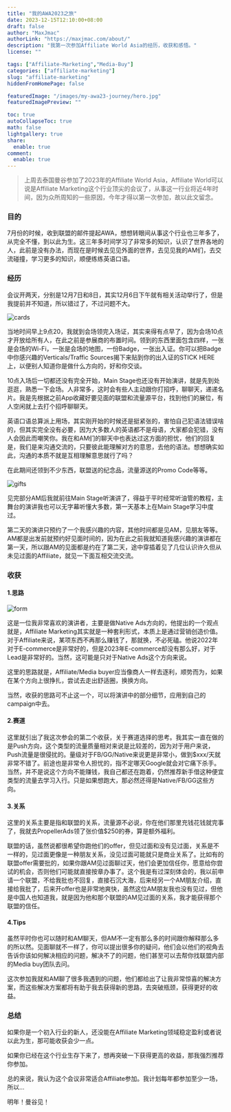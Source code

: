 ```yaml
---
title: "我的AWA2023之旅"
date: 2023-12-15T12:10:00+08:00
draft: false
author: "MaxJmac"
authorLink: "https://maxjmac.com/about/"
description: "我第一次参加Affiliate World Asia的经历，收获和感悟。"
license: ""

tags: ["Affiliate-Marketing","Media-Buy"]
categories: ["affiliate-marketing"]
slug: "affiliate-marketing"
hiddenFromHomePage: false

featuredImage: "/images/my-awa23-journey/hero.jpg"
featuredImagePreview: ""

toc: true
autoCollapseToc: true
math: false
lightgallery: true
share:
  enable: true
comment:
  enable: true
---
```


> 上周去泰国曼谷参加了2023年的Affiliate World Asia，Affiliate World可以说是Affiliate Marketing这个行业顶尖的会议了，从事这一行业将近4年时间，因为众所周知的一些原因，今年才得以第一次参加，故以此文留念。

### 目的

7月份的时候，收到联盟的邮件提起AWA，想想转眼间从事这个行业也三年多了，从完全不懂，到以此为生。这三年多时间学习了非常多的知识，认识了世界各地的人，此前是没有办法，而现在是时候去见见外面的世界，去见见我的AM们，去交流碰撞，学习更多的知识，顺便练练英语口语。

### 经历

会议开两天，分别是12月7日和8日，其实12月6日下午就有相关活动举行了，但是我提前并不知道，所以错过了，不过问题不大。

![cards](/images/my-awa23-journey/cards.jpg)

当地时间早上9点20，我就到会场领完入场证，其实来得有点早了，因为会场10点才开放给所有人，在此之前是参展商的布置时间。领到的东西里面包含四样，一张是会场的Wi-Fi，一张是会场的地图，一份Badge，一张出入证。你可以把Badge中你感兴趣的Verticals/Traffic Sources揭下来贴到你的出入证的STICK HERE上，以便别人知道你是做什么方向的，好和你交谈。

10点入场后一切都还没有完全开始，Main Stage也还没有开始演讲，就是先到处逛逛，熟悉一下会场。人非常多，这时会有些人主动跟你打招呼，聊聊天，递递名片。我是先根据之前App收藏好要见面的联盟和流量源平台，找到他们的展位，有人空闲就上去打个招呼聊聊天。

英语口语总算派上用场，其实刚开始的时候还是挺紧张的，害怕自己犯语法错误啥的，但其实完全没有必要，因为大多数人的英语都不是母语，大家都会犯错，没有人会因此而嘲笑你。我在和AM们的聊天中也表达过这方面的担忧，他们的回复是，我们是来沟通交流的，只要彼此能理解对方的意思，去他的语法。想想确实如此，沟通的本质不就是互相理解意思就行了吗？

在此期间还领到不少东西，联盟送的纪念品，流量源送的Promo Code等等。

![gifts](/images/my-awa23-journey/gifts.JPG)

见完部分AM后我就前往Main Stage听演讲了，得益于平时经常听油管的教程，主舞台的演讲我也可以无字幕听懂大多数，第一天基本上在Main Stage学习中度过。

第二天的演讲只预约了一个我感兴趣的内容，其他时间都是见AM，见朋友等等。AM都是出发前就预约好见面时间的，因为在此之前我就知道我感兴趣的演讲都在第一天，所以跟AM的见面都是约在了第二天，途中穿插着见了几位认识许久但从未见过面的Affiliate，就见一下面互相交流交流。

### 收获

#### 1.思路

![form](/images/my-awa23-journey/form.jpg)

这是一位我非常喜欢的演讲者，主要是做Native Ads方向的，他提出的一个观点就是，Affiliate Marketing其实就是一种套利形式，本质上是通过营销创造价值。对于Affiliate来说，某项东西不再那么赚钱了，那就换，不必死磕。他说2022年对于E-commerce是非常好的，但是2023年E-commerce却没有那么好，对于Lead是非常好的。当然，这可能是只对于Native Ads这个方向来说。

这里的思路就是，Affiliate/Media buyer应当像商人一样去逐利，顺势而为，如果在某个方向上很挣扎，尝试去走出舒适圈，换换方向。

当然，收获的思路可不止这一个，可以将演讲中的部分细节，应用到自己的campaign中去。

#### 2.赛道

这里就引出了我这次参会的第二个收获，关于赛道选择的思考。我其实一直在做的是Push方向，这个类型的流量质量相对来说是比较差的，因为对于用户来说，Push流量是很侵扰的。量级对于FB/GG/Native来说更是非常小，做到$xxx/天就非常不错了。前途也是非常令人担忧的，指不定哪天Google就会对它痛下杀手。当然，并不是说这个方向不能赚钱，我自己都还在跑着，仍然推荐新手借这种便宜类型的流量去学习入行。只是如果想跑大，那必然还得是Native/FB/GG这些方向。

#### 3.关系

这里的关系主要是指和联盟的关系，流量源不必说，你在他们那里充钱花钱就完事了，我就去PropellerAds领了张价值$250的券，算是额外福利。

联盟的话，虽然说都很希望你跑他们的offer，但见过面和没有见过面，关系是不一样的，见过面更像是一种朋友关系，没见过面可能就只是商业关系了。比如有的联盟offer需要批的，如果你跟AM见过面聊过天，他们会更加信任你，愿意给你尝试的机会，否则他们可能就直接按章办事了。这个我是有过深刻体会的，我以前申请一个联盟，不给我批也不回复，直接石沉大海，后来经另一个AM朋友介绍，直接给我批了，后来开offer也是非常地爽快，虽然这位AM朋友我也没有见过，但他是中国人也知道我，就是因为他和那个联盟的AM见过面的关系，我才能获得那个联盟的信任。

#### 4.Tips

虽然平时你也可以随时和AM聊天，但AM不一定有那么多的时间跟你解释那么多的所以然。见面聊就不一样了，你可以提出很多你的疑问，他们会以他们的视角去告诉你该如何解决相应的问题，解决不了的问题，他们甚至可以去帮你找联盟内部的Media buy团队去问。

这次参加我就和AM聊了很多我遇到的问题，他们都给出了让我非常惊喜的解决方案，而这些解决方案都将有助于我去获得新的思路，去突破瓶颈，获得更好的收益。

### 总结

如果你是一个初入行业的新人，还没能在Affiliate Marketing领域稳定盈利或者说以此为生，那可能收获会少一点。

如果你已经在这个行业生存下来了，想再突破一下获得更高的收益，那我强烈推荐你参加。

总的来说，我认为这个会议非常适合Affiliate参加。我计划每年都参加至少一场，所以...

明年！曼谷见！